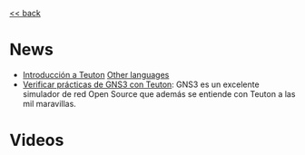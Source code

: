 [<< back](../README.md)

# News

* [Introducción a Teuton](https://elpuig.xeill.net/Members/vcarceler/articulos/introduccion-a-teuton) [Other languages](https://elpuig.xeill.net/vcarceler/articulos/introduccion-a-teuton/index_html)
* [Verificar prácticas de GNS3 con Teuton](https://elpuig.xeill.net/Members/juanmorote/articulos/verificar-practicas-de-gns3-con-teuton): GNS3 es un excelente simulador de red Open Source que además se entiende con Teuton a las mil maravillas.

# Videos
